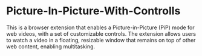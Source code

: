 # Picture-In-Picture-With-Controlls
This is a browser extension that enables a Picture-in-Picture (PiP) mode for web videos, with a set of customizable controls. The extension allows users to watch a video in a floating, resizable window that remains on top of other web content, enabling multitasking.
